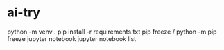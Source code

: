 # ai-try
python -m venv .
pip install -r requirements.txt
pip freeze   /  python -m pip freeze
jupyter notebook
jupyter notebook list
